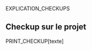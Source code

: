 <!-- Page: #273 Checkup sur le projet -->

EXPLICATION_CHECKUPS

## Checkup sur le projet

PRINT_CHECKUP[texte]

